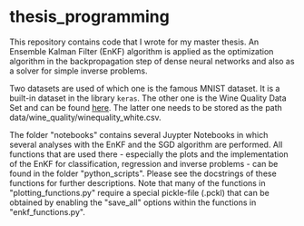 # thesis_programming
This repository contains code that I wrote for my master thesis. An Ensemble Kalman Filter (EnKF) algorithm is applied as the optimization algorithm in the backpropagation step of dense neural networks and also as a solver for simple inverse problems.

Two datasets are used of which one is the famous MNIST dataset. It is a built-in dataset in the library `keras`. The other one is the Wine Quality Data Set and can be found [here](https://archive.ics.uci.edu/ml/datasets/Wine+Quality). The latter one needs to be stored as the path data/wine_quality/winequality_white.csv. 

The folder "notebooks" contains several Juypter Notebooks in which several analyses with the EnKF and the SGD algorithm are performed. All functions that are used there - especially the plots and the implementation of the EnKF for classification, regression and inverse problems - can be found in the folder "python_scripts". Please see the docstrings of these functions for further descriptions. Note that many of the functions in "plotting_functions.py" require a special pickle-file (.pckl) that can be obtained by enabling the "save_all" options within the functions in "enkf_functions.py".
